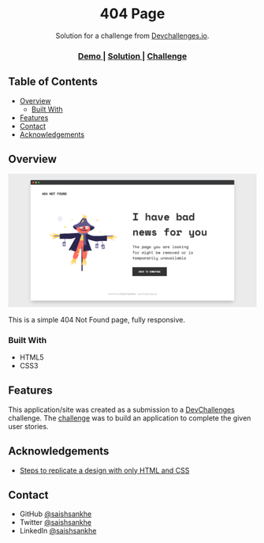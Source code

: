 <!-- Please update value in the {}  -->

<h1 align="center">404 Page</h1>

<div align="center">
   Solution for a challenge from  <a href="http://devchallenges.io" target="_blank">Devchallenges.io</a>.
</div>

<div align="center">
  <h3>
    <a href="https://my-404-page.vercel.app/" target="blank">
      Demo
    </a>
    <span> | </span>
    <a href="https://devchallenges.io/solutions/0ujES0nfXnqmpQhYGSLN" target="blank">
      Solution
    </a>
    <span> | </span>
    <a href="https://devchallenges.io/challenges/wBunSb7FPrIepJZAg0sY" target="blank">
      Challenge
    </a>
  </h3>
</div>

<!-- TABLE OF CONTENTS -->

## Table of Contents

- [Overview](#overview)
  - [Built With](#built-with)
- [Features](#features)
- [Contact](#contact)
- [Acknowledgements](#acknowledgements)

<!-- OVERVIEW -->

## Overview

<img src='./img/screenshot.png'/>

This is a simple 404 Not Found page, fully responsive.

### Built With

<!-- This section should list any major frameworks that you built your project using. Here are a few examples.-->

- HTML5
- CSS3

## Features

<!-- List the features of your application or follow the template. Don't share the figma file here :) -->

This application/site was created as a submission to a [DevChallenges](https://devchallenges.io/challenges) challenge. The [challenge](https://devchallenges.io/challenges/wBunSb7FPrIepJZAg0sY) was to build an application to complete the given user stories.


## Acknowledgements

<!-- This section should list any articles or add-ons/plugins that helps you to complete the project. This is optional but it will help you in the future. For exmpale -->

- [Steps to replicate a design with only HTML and CSS](https://devchallenges-blogs.web.app/how-to-replicate-design/)

## Contact

- GitHub [@saishsankhe](https://github.com/saishsankhe)
- Twitter [@saishsankhe](https://twitter.com/saishsankhe)
- LinkedIn [@saishsankhe](https://linekedin.com/in/saishsankhe)
